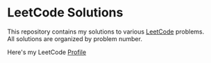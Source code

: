 # LeetCode Solutions

This repository contains my solutions to various [LeetCode](https://leetcode.com/) problems.  
All solutions are organized by problem number.

Here's my LeetCode [Profile](https://leetcode.com/iamahnaf/)
